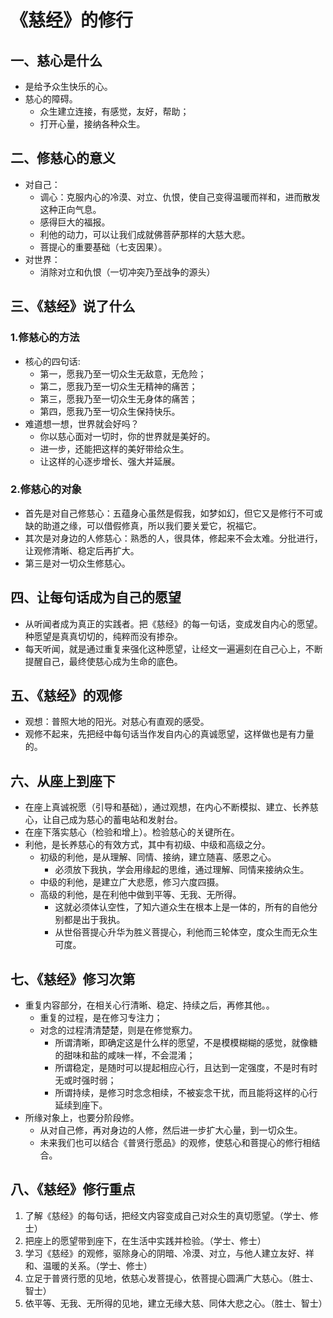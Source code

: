 # 《慈经》的修行

## 一、慈心是什么

- 是给予众生快乐的心。
- 慈心的障碍。
  - 众生建立连接，有感觉，友好，帮助；
  - 打开心量，接纳各种众生。

## 二、修慈心的意义

- 对自己：
  - 调心：克服内心的冷漠、对立、仇恨，使自己变得温暖而祥和，进而散发这种正向气息。
  - 感得巨大的福报。
  - 利他的动力，可以让我们成就佛菩萨那样的大慈大悲。
  - 菩提心的重要基础（七支因果）。
- 对世界：
  - 消除对立和仇恨（一切冲突乃至战争的源头）


## 三、《慈经》说了什么

### 1.修慈心的方法

- 核心的四句话:
  - 第一，愿我乃至一切众生无敌意，无危险；
  - 第二，愿我乃至一切众生无精神的痛苦；
  - 第三，愿我乃至一切众生无身体的痛苦；
  - 第四，愿我乃至一切众生保持快乐。
- 难道想一想，世界就会好吗？
  - 你以慈心面对一切时，你的世界就是美好的。
  - 进一步，还能把这样的美好带给众生。
  - 让这样的心逐步增长、强大并延展。

### 2.修慈心的对象

- 首先是对自己修慈心：五蕴身心虽然是假我，如梦如幻，但它又是修行不可或缺的助道之缘，可以借假修真，所以我们要关爱它，祝福它。
- 其次是对身边的人修慈心：熟悉的人，很具体，修起来不会太难。分批进行，让观修清晰、稳定后再扩大。
- 第三是对一切众生修慈心。

## 四、让每句话成为自己的愿望

- 从听闻者成为真正的实践者。把《慈经》的每一句话，变成发自内心的愿望。种愿望是真真切切的，纯粹而没有掺杂。
- 每天听闻，就是通过重复来强化这种愿望，让经文一遍遍刻在自己心上，不断提醒自己，最终使慈心成为生命的底色。

## 五、《慈经》的观修

- 观想：普照大地的阳光。对慈心有直观的感受。
- 观修不起来，先把经中每句话当作发自内心的真诚愿望，这样做也是有力量的。

## 六、从座上到座下

- 在座上真诚祝愿（引导和基础），通过观想，在内心不断模拟、建立、长养慈心，让自己成为慈心的蓄电站和发射台。
- 在座下落实慈心（检验和增上）。检验慈心的关键所在。
- 利他，是长养慈心的有效方式，其中有初级、中级和高级之分。
  - 初级的利他，是从理解、同情、接纳，建立随喜、感恩之心。
    - 必须放下我执，学会用缘起的思维，通过理解、同情来接纳众生。
  - 中级的利他，是建立广大悲愿，修习六度四摄。
  - 高级的利他，是在利他中做到平等、无我、无所得。
    - 这就必须体认空性，了知六道众生在根本上是一体的，所有的自他分别都是出于我执。
    - 从世俗菩提心升华为胜义菩提心，利他而三轮体空，度众生而无众生可度。

## 七、《慈经》修习次第

- 重复内容部分，在相关心行清晰、稳定、持续之后，再修其他。。
  - 重复的过程，是在修习专注力；
  - 对念的过程清清楚楚，则是在修觉察力。
    - 所谓清晰，即确定这是什么样的愿望，不是模模糊糊的感觉，就像糖的甜味和盐的咸味一样，不会混淆；
    - 所谓稳定，是随时可以提起相应心行，且达到一定强度，不是时有时无或时强时弱；
    - 所谓持续，是修习时念念相续，不被妄念干扰，而且能将这样的心行延续到座下。
- 所缘对象上，也要分阶段修。
  - 从对自己修，再对身边的人修，然后进一步扩大心量，到一切众生。
  - 未来我们也可以结合《普贤行愿品》的观修，使慈心和菩提心的修行相结合。


## 八、《慈经》修行重点

1. 了解《慈经》的每句话，把经文内容变成自己对众生的真切愿望。（学士、修士）
2. 把座上的愿望带到座下，在生活中实践并检验。（学士、修士）
3. 学习《慈经》的观修，驱除身心的阴暗、冷漠、对立，与他人建立友好、祥和、温暖的关系。（学士、修士）
4. 立足于普贤行愿的见地，依慈心发菩提心，依菩提心圆满广大慈心。（胜士、智士）
5. 依平等、无我、无所得的见地，建立无缘大慈、同体大悲之心。（胜士、智士）
